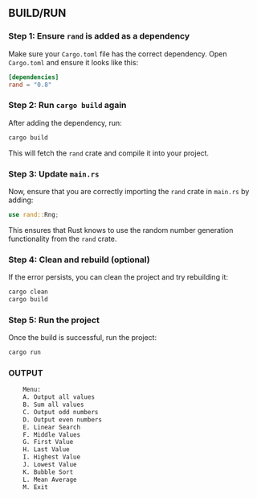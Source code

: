 ## BUILD/RUN

### Step 1: Ensure `rand` is added as a dependency
Make sure your `Cargo.toml` file has the correct dependency. Open `Cargo.toml` and ensure it looks like this:

```toml
[dependencies]
rand = "0.8"
```

### Step 2: Run `cargo build` again
After adding the dependency, run:
```bash
cargo build
```
This will fetch the `rand` crate and compile it into your project.

### Step 3: Update `main.rs`
Now, ensure that you are correctly importing the `rand` crate in `main.rs` by adding:

```rust
use rand::Rng;
```

This ensures that Rust knows to use the random number generation functionality from the `rand` crate.

### Step 4: Clean and rebuild (optional)
If the error persists, you can clean the project and try rebuilding it:
```bash
cargo clean
cargo build
```

### Step 5: Run the project
Once the build is successful, run the project:
```bash
cargo run
```

### OUTPUT
```bash
    Menu:
    A. Output all values
    B. Sum all values
    C. Output odd numbers
    D. Output even numbers
    E. Linear Search
    F. Middle Values
    G. First Value
    H. Last Value
    I. Highest Value
    J. Lowest Value
    K. Bubble Sort
    L. Mean Average
    M. Exit
```